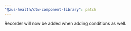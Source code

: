 ```yaml
---
"@zus-health/ctw-component-library": patch
---
```


Recorder will now be added when adding conditions as well.
